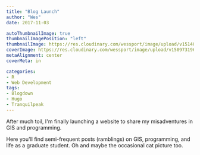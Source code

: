 ```yaml
---
title: "Blog Launch"
author: "Wes"
date: 2017-11-03

autoThumbnailImage: true
thumbnailImagePosition: "left"
thumbnailImage: https://res.cloudinary.com/wessport/image/upload/v1514071443/rocket_bw_140_gajzrl.png
coverImage: https://res.cloudinary.com/wessport/image/upload/v1509731967/forest_e3myyq.jpg
metaAlignment: center
coverMeta: in

categories:
- R
- Web Development
tags:
- Blogdown
- Hugo
- Tranquilpeak
---
```


After much toil, I'm finally launching a website to share my misadventures in GIS and programming.

<!--more-->
 Here you'll find semi-frequent posts (ramblings) on GIS, programming, and life as a graduate student. Oh and maybe the occasional cat picture too.
